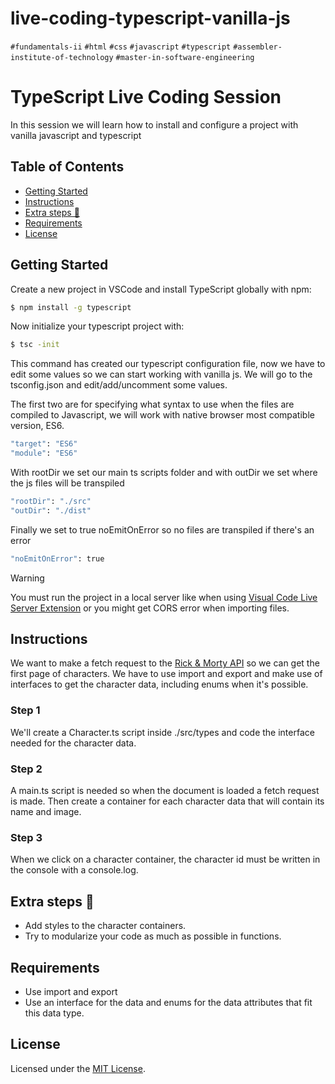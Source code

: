 # live-coding-typescript-vanilla-js

`#fundamentals-ii` `#html` `#css` `#javascript` `#typescript` `#assembler-institute-of-technology` `#master-in-software-engineering`

# TypeScript Live Coding Session <!-- omit in toc -->

In this session we will learn how to install and configure a project with vanilla javascript and typescript

## Table of Contents <!-- omit in toc -->

- [Getting Started](#getting-started)
- [Instructions](#instructions)
- [Extra steps 💯](#extra-steps-)
- [Requirements](#requirements)
- [License](#license)

## Getting Started

Create a new project in VSCode and install TypeScript globally with npm:

```bash
$ npm install -g typescript
```
Now initialize your typescript project with:
```bash
$ tsc -init
```
This command has created our typescript configuration file, now we have to edit some values so we can start working with vanilla js. We will go to the tsconfig.json and edit/add/uncomment some values.

The first two are for specifying what syntax to use when the files are compiled to Javascript, we will work with native browser most compatible version, ES6. 
```bash
"target": "ES6"
"module": "ES6"
```
With rootDir we set our main ts scripts folder and with outDir we set where the js files will be transpiled
```bash
"rootDir": "./src"
"outDir": "./dist"
```
Finally we set to true noEmitOnError so no files are transpiled if there's an error
```bash
"noEmitOnError": true
```
> [!WARNING]  
> You must run the project in a local server like when using [Visual Code Live Server Extension](https://marketplace.visualstudio.com/items?itemName=ritwickdey.LiveServer "Install Visual Code Live Server Extension") or you might get CORS error when importing files.

## Instructions

We want to make a fetch request to the [Rick & Morty API](https://rickandmortyapi.com/ "Rick & Morty API") so we can get the first page of characters. We have to use import and export and make use of interfaces to get the character data, including enums when it's possible.


### Step 1

We'll create a Character.ts script inside ./src/types and code the interface needed for the character data. 

### Step 2

A main.ts script is needed so when the document is loaded a fetch request is made. Then create a container for each character data that will contain its name and image. 

### Step 3

When we click on a character container, the character id must be written in the console with a console.log.

## Extra steps 💯

- Add styles to the character containers.
- Try to modularize your code as much as possible in functions.


## Requirements

- Use import and export
- Use an interface for the data and enums for the data attributes that fit this data type.


## License

Licensed under the [MIT License](./LICENSE).
